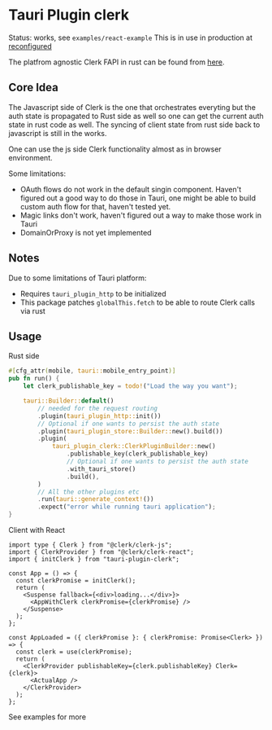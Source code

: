 # Tauri Plugin clerk

Status: works, see `examples/react-example`
This is in use in production at [reconfigured](https://reconfigured.io/)

The platfrom agnostic Clerk FAPI in rust can be found from [here](https://github.com/Nipsuli/clerk-fapi-rs).

## Core Idea

The Javascript side of Clerk is the one that orchestrates everyting but the auth
state is propagated to Rust side as well so one can get the current auth state
in rust code as well. The syncing of client state from rust side back to javascript
is still in the works.

One can use the js side Clerk functionality almost as in browser environment.

Some limitations:

- OAuth flows do not work in the default singin component. Haven't figured out
  a good way to do those in Tauri, one might be able to build custom auth flow
  for that, haven't tested yet.
- Magic links don't work, haven't figured out a way to make those work in Tauri
- DomainOrProxy is not yet implemented

## Notes

Due to some limitations of Tauri platform:

- Requires `tauri_plugin_http` to be initialized
- This package patches `globalThis.fetch` to be able to route Clerk calls via rust

## Usage

Rust side

```rs
#[cfg_attr(mobile, tauri::mobile_entry_point)]
pub fn run() {
    let clerk_publishable_key = todo!("Load the way you want");

    tauri::Builder::default()
        // needed for the request routing
        .plugin(tauri_plugin_http::init())
        // Optional if one wants to persist the auth state
        .plugin(tauri_plugin_store::Builder::new().build())
        .plugin(
            tauri_plugin_clerk::ClerkPluginBuilder::new()
                .publishable_key(clerk_publishable_key)
                // Optional if one wants to persist the auth state
                .with_tauri_store()
                .build(),
        )
        // All the other plugins etc
        .run(tauri::generate_context!())
        .expect("error while running tauri application");
}
```

Client with React

```tsx
import type { Clerk } from "@clerk/clerk-js";
import { ClerkProvider } from "@clerk/clerk-react";
import { initClerk } from "tauri-plugin-clerk";

const App = () => {
  const clerkPromise = initClerk();
  return (
    <Suspense fallback={<div>loading...</div>}>
      <AppWithClerk clerkPromise={clerkPromise} />
    </Suspense>
  );
};

const AppLoaded = ({ clerkPromise }: { clerkPromise: Promise<Clerk> }) => {
  const clerk = use(clerkPromise);
  return (
    <ClerkProvider publishableKey={clerk.publishableKey} Clerk={clerk}>
      <ActualApp />
    </ClerkProvider>
  );
};
```

See examples for more
